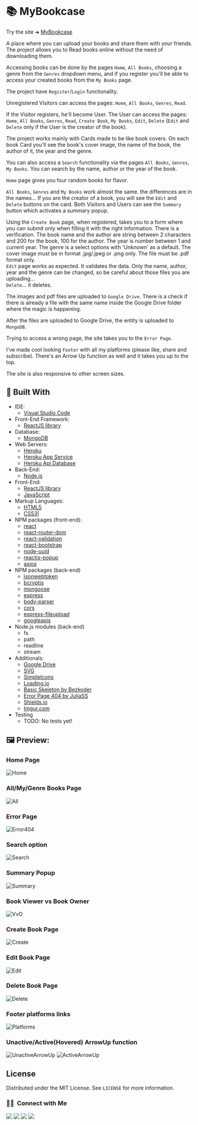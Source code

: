 

# 📚 MyBookcase


 Try the site ➜ [MyBookcase](https://thebookcase.herokuapp.com/ "Heroku App Service")
 
A place where you can upload your books and share them with your friends.<br/>
The project allows you to Read books online without the need of downloading them.

Accessing books can be done by the pages `Home`, `All Books`, choosing a genre from the `Genres` dropdown menu, and if you register you'll be able to access your created books from the `My Books` page.

The project have `Register`/`Login` functionality.<br/>

Unregistered Visitors can access the pages: `Home`, `All Books`, `Genres`, `Read`.

If the Visitor registers, he'll become User. The User can access the pages: `Home`, `All Books`, `Genres`, `Read`, `Create Book`, `My Books`, `Edit`, `Delete` (`Edit` and `Delete` only if the User is the creator of the book).

The project works mainly with Cards made to be like book covers. On each book Card you'll see the book's cover image, the name of the book, the author of it, the year and the genre.

You can also access a `Search` functionality via the pages `All Books`, `Genres`, `My Books`. You can search by the name, author or the year of the book.

`Home` page gives you four random books for flavor.

`All Books`, `Genres` and `My Books` work almost the same. the differences are in the names... If you are the creator of a book, you will see the `Edit` and `Delete` buttons on the card. Both Visitors and Users can see the `Summary` button which activates a summary popup.

Using the `Create Book` page, when registered, takes you to a form where you can submit only when filling it with the right information. There is a verification. The book name and the author are string between 2 characters and 200 for the book, 100 for the author. The year is number between 1 and current year. The genre is a select options with 'Unknown' as a default. The cover image must be in format .jpg/.jpeg or .png only. The file must be .pdf format only.<br/>
`Edit` page works as expected. It validates the data. Only the name, author, year and the genre can be changed, so be careful about those files you are uploading...<br/>
`Delete`... it deletes.

The images and pdf files are uploaded to `Google Drive`. There is a check if there is already a file with the same name inside the Google Drive folder where the magic is happening.

After the files are uploaded to Google Drive, the entity is uploaded to `MongoDB`.

Trying to access a wrong page, the site takes you to the `Error Page`.

I've made cool looking `Footer` with all my platforms (please like, share and subscribe). There's an Arrow Up function as well and it takes you up to the top.

The site is also responsive to other screen sizes.

 🔨 Built With
 --
 
- IDE:
  - [Visual Studio Code](https://code.visualstudio.com/ "Visual Studio Code")
- Front-End Framework:
  - [ReactJS library](https://reactjs.org/ "ReactJS library")
- Database:
  - [MongoDB](https://www.mongodb.com/ "MongoDB")
- Web Servers:
  - [Heroku](https://id.heroku.com/ "Heroku")
  - [Heroku App Service](https://thebookcase.herokuapp.com/ "Heroku App Service")
  - [Heroku Api Database](https://thebookcase-api.herokuapp.com/ "Heroku Api Database")
- Back-End:
  - [Node.js](https://nodejs.org/en/ "Node.js")
- Front-End:
  - [ReactJS library](https://reactjs.org/ "ReactJS library")
  - [JavaScript](https://developer.mozilla.org/en-US/docs/Web/JavaScript "JavaScript")
- Markup Languages:
  - [HTML5](https://developer.mozilla.org/en-US/docs/Web/HTML "HTML5")
  - [CSS3](https://developer.mozilla.org/en-US/docs/Web/CSS "CSS3")|
- NPM packages (front-end):
  - [react](https://www.npmjs.com/package/react "react")
  - [react-router-dom](https://www.npmjs.com/package/react-bootstrap "react-router-dom")
  - [react-validation](https://www.npmjs.com/package/react-validation "react-validation")
  - [react-bootstrap](https://www.npmjs.com/package/react-bootstrap "react-bootstrap")
  - [node-uuid](https://www.npmjs.com/package/node-uuid "node-uuid")
  - [reactjs-popup](https://www.npmjs.com/package/reactjs-popup "reactjs-popup")
  - [axios](https://www.npmjs.com/package/axios "axios")
- NPM packages (back-end)
  - [jsonwebtoken](https://www.npmjs.com/package/jsonwebtoken "jsonwebtoken")
  - [bcryptjs](https://www.npmjs.com/package/bcryptjs "bcryptjs")
  - [mongoose](https://www.npmjs.com/package/mongoose "mongoose")
  - [express](https://www.npmjs.com/package/express "express")
  - [body-parser](https://www.npmjs.com/package/body-parser "body-parser")
  - [cors](https://www.npmjs.com/package/cors "cors")
  - [express-fileupload](https://www.npmjs.com/package/express-fileupload "express-fileupload")
  - [googleapis](https://www.npmjs.com/package/googleapis "googleapis")
- Node.js modules (back-end)
  - fs  
  - path
  - readline
  - stream
- Additionals:
  - [Google Drive](https://www.google.com/drive/ "Google Drive")
  - [SVG](https://developer.mozilla.org/en-US/docs/Web/SVG "SVG")
  - [SimpleIcons](https://simpleicons.org/ "SimpleIcons")
  - [Loading.io](https://loading.io/ "Loading.io")
  - [Basic Skeleton by Bezkoder](https://www.bezkoder.com/react-node-mongodb-auth/ "Basic Skeleton by Bezkoder")
  - [Error Page 404 by JuliaSS](https://codepen.io/JuliaSS/pen/ZMaXQV "Error Page 404")
  - [Shields.io](https://shields.io/ "Shields.io")
  - [Imgur.com](https://imgur.com/ "Imgur.com")
- Testing
  - TODO: No tests yet!

## 🖼️ Preview:

### Home Page

![Home](https://i.imgur.com/zx6WBrF.png)

### All/My/Genre Books Page

![All](https://i.imgur.com/7riGTqs.png)

### Error Page

![Error404](https://i.imgur.com/eOi0vWG.png)

### Search option

![Search](https://i.imgur.com/ocTmcnQ.png)

### Summary Popup

![Summary](https://i.imgur.com/Ca67OeF.png)

### Book Viewer vs Book Owner

![VvO](https://i.imgur.com/5IM7BbG.png)

### Create Book Page

![Create](https://i.imgur.com/7Am4bbW.png)

### Edit Book Page

![Edit](https://i.imgur.com/gae5mfl.png)

### Delete Book Page

![Delete](https://i.imgur.com/Ne4qLvj.png)

### Footer platforms links

![Platforms](https://i.imgur.com/Wp08RMU.png)

### Unactive/Active(Hovered) ArrowUp function

![UnactiveArrowUp](https://i.imgur.com/dPx2N7n.png)
![ActiveArrowUp](https://i.imgur.com/CqFqzfv.png)

<!-- LICENSE -->
## License

Distributed under the MIT License. See `LICENSE` for more information.

### 🤝🏻  &nbsp;Connect with Me

<a href="https://www.linkedin.com/in/georgi-kalkovski/"><img src="https://img.shields.io/badge/-Georgi%20Kalkovski-0A66C2?style=flat&logo=linkedin&logoColor=white"/></a>
<a href="mailto:g.kalkovski.92@gmail.com"><img src="https://img.shields.io/badge/-g.kalkovski.92@gmail.com-EA4335?style=flat&logo=gmail&logoColor=white"/></a>
<a href="https://www.facebook.com/georgi.kalkovski"><img src="https://img.shields.io/badge/-Georgi%20Kalkovski-1877F2?style=flat&logo=facebook&logoColor=white"/></a>
<a href="https://discord.com/users/242250226545590274"><img src="https://img.shields.io/badge/-Terter%238298-5865F2?style=flat&logo=discord&logoColor=white"/></a>

<!--  <a href="https://www.reddit.com/user/TerterBG"><img src="https://img.shields.io/badge/-Reddit-FF4500?style=flat&logo=reddit&logoColor=white"/></a> -->
